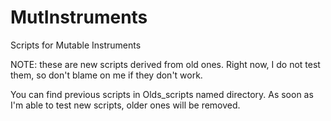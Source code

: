 # MutInstruments
Scripts for Mutable Instruments

NOTE: these are new scripts derived from old ones. Right now, I do not test them, so don't blame on me if they don't work.

You can find previous scripts in Olds_scripts named directory. As soon as I'm able to test new scripts, older ones will be removed.
